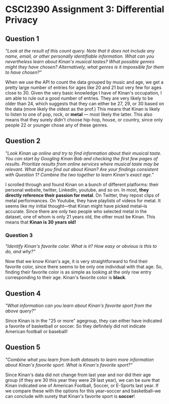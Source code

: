 # CSCI2390 Assignment 3: Differential Privacy

## Question 1
_"Look at the result of this count query. Note that it does not include any name, email, or other personally identifiable information. What can you nevertheless learn about Kinan's musical tastes? What possible genres might they have chosen? Alternatively, what genres is it impossible for them to have chosen?"_

When we use the API to count the data grouped by music and age, we get a pretty large number of entries for ages like 20 and 21 but very few for ages close to 30. Given the very basic knowledge I have of Kinan's occupation, I am able to rule out a good number of entries. They are very likely to be older than 24, which suggests that they can either be 27, 29, or 30 based on the data (more likely the oldest as the prof.)
This means that Kinan is likely to listen to one of pop, rock, or **metal** — most likely the latter. This also means that they surely didn't choose hip-hop, house, or country, since only people 22 or younger chose any of these genres.

## Question 2
_"Look Kinan up online and try to find information about their musical taste. You can start by Googling Kinan Bab and checking the first few pages of results. Prioritize results from online services where musical taste may be relevant. What did you find out about Kinan? Are your findings consistent with Question 1? Combine the two together to learn Kinan's exact age."_

I scrolled through and found Kinan on a bunch of different platforms: their personal website, twitter, LinkedIn, youtube, and so on. In most, __they directly reference their passion for metal__. On Twitter, they repost clips of metal performances. On Youtube, they have playlists of videos for metal. It seems like my initial thought—that Kinan might have picked metal–is accurate. Since there are only two people who selected metal in the dataset, one of whom is only 21 years old, the other must be Kinan. This means that **Kinan is 30 years old!**

### Question 3
_"Identify Kinan's favorite color. What is it? How easy or obvious is this to do, and why?"_

Now that we know Kinan's age, it is very straightforward to find their favorite color, since there seems to be only one individual with that age. So, finding their favorite color is as simple as looking at the only row entry corresponding to their age. Kinan's favorite color is **black**.

## Question 4
_"What information can you learn about Kinan's favorite sport from the above query?"_

Since Kinan is in the "25 or more" agegroup, they can either have indicated a favorite of basketball or soccer. So they definitely did not indicate American football or baseball!

## Question 5
_"Combine what you learn from both datasets to learn more information about Kinan's favorite sport. What is Kinan's favorite sport?"_

Since Kinan's data did not change from last year and nor did their age group (if they are 30 this year they were 29 last year), we can be sure that Kinan indicated one of American Football, Soccer, or E-Sports last year. If we compare these with the options for this year–soccer and basketball–we can conclude with surety that Kinan's favorite sport is **soccer**!

